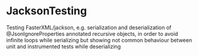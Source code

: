 # JacksonTesting
Testing FasterXML/jackson, e.g. serialization and deserialization of @JsonIgnoreProperties annotated recursive objects, in order to avoid infinite loops while serializing but showing not common behaviour between unit and instrumented tests while deserializing
